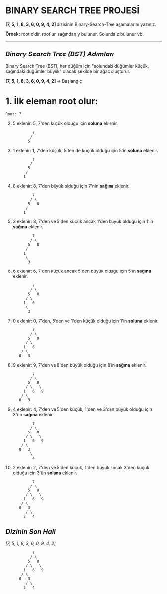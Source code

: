 # **BINARY SEARCH TREE PROJESİ**


**[7, 5, 1, 8, 3, 6, 0, 9, 4, 2]**  dizisinin Binary-Search-Tree aşamalarını yazınız.

**Örnek:** root x'dir. root'un sağından y bulunur. Solunda z bulunur vb.

---



## ***Binary Search Tree (BST) Adımları***

Binary Search Tree (BST), her düğüm için "solundaki düğümler küçük, sağındaki düğümler büyük" olacak şekilde bir ağaç oluşturur.

**[7, 5, 1, 8, 3, 6, 0, 9, 4, 2]** -> Başlangıç
# 1.   İlk eleman **root** olur:
```
Root: 7
```
2.   5 eklenir:
5, 7'den küçük olduğu için **soluna** eklenir.
```
            7
           /
          5
```
3.   1 eklenir:
1, 7'den küçük, 5'ten de küçük olduğu için 5'in **soluna** eklenir.
```
            7
           /
          5
         /
        1
```
4.   8 eklenir:
8, 7'den büyük olduğu için 7'nin **sağına** eklenir.
```
            7
           / \
          5   8
         /
        1
```
5.   3 eklenir:
3, 7'den ve 5'den küçük ancak 1'den büyük olduğu için 1'in **sağına** eklenir.
```
            7
           / \
          5   8
         /
        1
         \
          3
```
6.   6 eklenir:
6, 7'den küçük ancak 5'den büyük olduğu için 5'in **sağına** eklenir.
```
            7
           / \
          5   8
         / \
        1   6
         \
          3
```
7.   0 eklenir:
0, 7'den, 5'den ve 1'den küçük olduğu için 1'in **soluna** eklenir.
```
            7
           / \
          5   8
         / \
        1   6
       / \
      0   3
```
8.   9 eklenir:
9, 7'den ve 8'den büyük olduğu için 8'in **sağına** eklenir.  
```
            7
           / \
          5   8
         / \   \
        1   6   9
       / \
      0   3
```
9.   4 eklenir:
4, 7'den ve 5'den küçük, 1'den ve 3'den büyük olduğu için 3'ün **sağına** eklenir.  
```
            7
           / \
          5   8
         / \   \
        1   6   9
       / \
      0   3
           \
            4
```
10.  2 eklenir:
2, 7'den ve 5'den küçük, 1'den büyük ancak 3'den küçük olduğu için 3'ün **soluna** eklenir.  
```
            7
           / \
          5   8
         / \   \
        1   6   9
       / \
      0   3
         / \
        2   4
```

## ***Dizinin Son Hali***
*[7, 5, 1, 8, 3, 6, 0, 9, 4, 2]*
```
            7
           / \
          5   8
         / \   \
        1   6   9
       / \
      0   3
         / \
        2   4
```